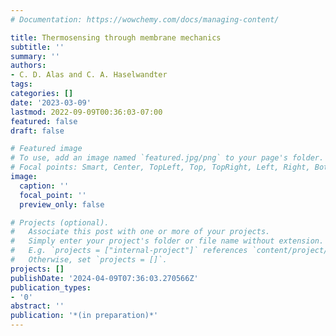 ```yaml
---
# Documentation: https://wowchemy.com/docs/managing-content/

title: Thermosensing through membrane mechanics
subtitle: ''
summary: ''
authors:
- C. D. Alas and C. A. Haselwandter
tags:
categories: []
date: '2023-03-09'
lastmod: 2022-09-09T00:36:03-07:00
featured: false
draft: false

# Featured image
# To use, add an image named `featured.jpg/png` to your page's folder.
# Focal points: Smart, Center, TopLeft, Top, TopRight, Left, Right, BottomLeft, Bottom, BottomRight.
image:
  caption: ''
  focal_point: ''
  preview_only: false

# Projects (optional).
#   Associate this post with one or more of your projects.
#   Simply enter your project's folder or file name without extension.
#   E.g. `projects = ["internal-project"]` references `content/project/deep-learning/index.md`.
#   Otherwise, set `projects = []`.
projects: []
publishDate: '2024-04-09T07:36:03.270566Z'
publication_types:
- '0'
abstract: ''
publication: '*(in preparation)*'
---
```

